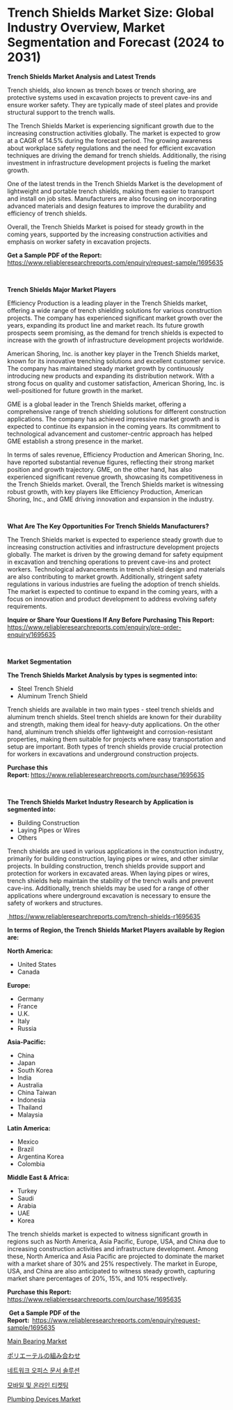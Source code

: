 <p><h1>Trench Shields Market Size: Global Industry Overview, Market Segmentation and Forecast (2024 to 2031)</h1></p><p><strong>Trench Shields Market Analysis and Latest Trends</strong></p>
<p><p>Trench shields, also known as trench boxes or trench shoring, are protective systems used in excavation projects to prevent cave-ins and ensure worker safety. They are typically made of steel plates and provide structural support to the trench walls.</p><p>The Trench Shields Market is experiencing significant growth due to the increasing construction activities globally. The market is expected to grow at a CAGR of 14.5% during the forecast period. The growing awareness about workplace safety regulations and the need for efficient excavation techniques are driving the demand for trench shields. Additionally, the rising investment in infrastructure development projects is fueling the market growth.</p><p>One of the latest trends in the Trench Shields Market is the development of lightweight and portable trench shields, making them easier to transport and install on job sites. Manufacturers are also focusing on incorporating advanced materials and design features to improve the durability and efficiency of trench shields.</p><p>Overall, the Trench Shields Market is poised for steady growth in the coming years, supported by the increasing construction activities and emphasis on worker safety in excavation projects.</p></p>
<p><strong>Get a Sample PDF of the Report:&nbsp;</strong> <a href="https://www.reliableresearchreports.com/enquiry/request-sample/1695635">https://www.reliableresearchreports.com/enquiry/request-sample/1695635</a></p>
<p>&nbsp;</p>
<p><strong>Trench Shields Major Market Players</strong></p>
<p><p>Efficiency Production is a leading player in the Trench Shields market, offering a wide range of trench shielding solutions for various construction projects. The company has experienced significant market growth over the years, expanding its product line and market reach. Its future growth prospects seem promising, as the demand for trench shields is expected to increase with the growth of infrastructure development projects worldwide.</p><p>American Shoring, Inc. is another key player in the Trench Shields market, known for its innovative trenching solutions and excellent customer service. The company has maintained steady market growth by continuously introducing new products and expanding its distribution network. With a strong focus on quality and customer satisfaction, American Shoring, Inc. is well-positioned for future growth in the market.</p><p>GME is a global leader in the Trench Shields market, offering a comprehensive range of trench shielding solutions for different construction applications. The company has achieved impressive market growth and is expected to continue its expansion in the coming years. Its commitment to technological advancement and customer-centric approach has helped GME establish a strong presence in the market.</p><p>In terms of sales revenue, Efficiency Production and American Shoring, Inc. have reported substantial revenue figures, reflecting their strong market position and growth trajectory. GME, on the other hand, has also experienced significant revenue growth, showcasing its competitiveness in the Trench Shields market. Overall, the Trench Shields market is witnessing robust growth, with key players like Efficiency Production, American Shoring, Inc., and GME driving innovation and expansion in the industry.</p></p>
<p>&nbsp;</p>
<p><strong>What Are The Key Opportunities For Trench Shields Manufacturers?</strong></p>
<p><p>The Trench Shields market is expected to experience steady growth due to increasing construction activities and infrastructure development projects globally. The market is driven by the growing demand for safety equipment in excavation and trenching operations to prevent cave-ins and protect workers. Technological advancements in trench shield design and materials are also contributing to market growth. Additionally, stringent safety regulations in various industries are fueling the adoption of trench shields. The market is expected to continue to expand in the coming years, with a focus on innovation and product development to address evolving safety requirements.</p></p>
<p><strong>Inquire or Share Your Questions If Any Before Purchasing This Report:</strong> <a href="https://www.reliableresearchreports.com/enquiry/pre-order-enquiry/1695635">https://www.reliableresearchreports.com/enquiry/pre-order-enquiry/1695635</a></p>
<p>&nbsp;</p>
<p><strong>Market Segmentation</strong></p>
<p><strong>The Trench Shields Market Analysis by types is segmented into:</strong></p>
<p><ul><li>Steel Trench Shield</li><li>Aluminum Trench Shield</li></ul></p>
<p><p>Trench shields are available in two main types - steel trench shields and aluminum trench shields. Steel trench shields are known for their durability and strength, making them ideal for heavy-duty applications. On the other hand, aluminum trench shields offer lightweight and corrosion-resistant properties, making them suitable for projects where easy transportation and setup are important. Both types of trench shields provide crucial protection for workers in excavations and underground construction projects.</p></p>
<p><strong>Purchase this Report:&nbsp;</strong><a href="https://www.reliableresearchreports.com/purchase/1695635">https://www.reliableresearchreports.com/purchase/1695635</a></p>
<p>&nbsp;</p>
<p><strong>The Trench Shields Market Industry Research by Application is segmented into:</strong></p>
<p><ul><li>Building Construction</li><li>Laying Pipes or Wires</li><li>Others</li></ul></p>
<p><p>Trench shields are used in various applications in the construction industry, primarily for building construction, laying pipes or wires, and other similar projects. In building construction, trench shields provide support and protection for workers in excavated areas. When laying pipes or wires, trench shields help maintain the stability of the trench walls and prevent cave-ins. Additionally, trench shields may be used for a range of other applications where underground excavation is necessary to ensure the safety of workers and structures.</p></p>
<p><a href="https://www.reliableresearchreports.com/trench-shields-r1695635">&nbsp;https://www.reliableresearchreports.com/trench-shields-r1695635</a></p>
<p><strong>In terms of Region, the Trench Shields Market Players available by Region are:</strong></p>
<p>
    <p> <strong> North America: </strong>
        <ul>
            <li>United States</li>
            <li>Canada</li>
        </ul>
        </p> 
    <p> <strong> Europe: </strong>
        <ul>
            <li>Germany</li>
            <li>France</li>
            <li>U.K.</li>
            <li>Italy</li>
            <li>Russia</li>
        </ul>
        </p> 
    <p> <strong> Asia-Pacific: </strong>
        <ul>
            <li>China</li>
            <li>Japan</li>
            <li>South Korea</li>
            <li>India</li>
            <li>Australia</li>
            <li>China Taiwan</li>
            <li>Indonesia</li>
            <li>Thailand</li>
            <li>Malaysia</li>
        </ul>
        </p> 
    <p> <strong> Latin America: </strong>
        <ul>
            <li>Mexico</li>
            <li>Brazil</li>
            <li>Argentina Korea</li>
            <li>Colombia</li>
        </ul>
        </p> 
    <p> <strong> Middle East & Africa: </strong>
        <ul>
            <li>Turkey</li>
            <li>Saudi</li>
            <li>Arabia</li>
            <li>UAE</li>
            <li>Korea</li>
        </ul>
    </p>
    </p>
<p><p>The trench shields market is expected to witness significant growth in regions such as North America, Asia Pacific, Europe, USA, and China due to increasing construction activities and infrastructure development. Among these, North America and Asia Pacific are projected to dominate the market with a market share of 30% and 25% respectively. The market in Europe, USA, and China are also anticipated to witness steady growth, capturing market share percentages of 20%, 15%, and 10% respectively.</p></p>
<p><strong>Purchase this Report: </strong><a href="https://www.reliableresearchreports.com/purchase/1695635">https://www.reliableresearchreports.com/purchase/1695635</a></p>
<p>&nbsp;<strong>Get a Sample PDF of the Report:&nbsp;&nbsp;</strong><a href="https://www.reliableresearchreports.com/enquiry/request-sample/1695635">https://www.reliableresearchreports.com/enquiry/request-sample/1695635</a></p>
<p><strong></strong></p>
<p><p><a href="https://github.com/AKSHATREPORTPRIME/Market-Research-Report-List-5/blob/main/main-bearing-market.md">Main Bearing Market</a></p><p><a href="https://github.com/vlcostes/Market-Research-Report-List-2/blob/main/2111181155042.md">ポリエーテルの組み合わせ</a></p><p><a href="https://github.com/trmesnao7959541/Market-Research-Report-List-2/blob/main/8213153165717.md">네트워크 오피스 문서 솔루션</a></p><p><a href="https://github.com/OliverBarry1954/Market-Research-Report-List-1/blob/main/1409808165716.md">모바일 및 온라인 티켓팅</a></p><p><a href="https://github.com/riwar777/Market-Research-Report-List-1/blob/main/plumbing-devices-market.md">Plumbing Devices Market</a></p></p>